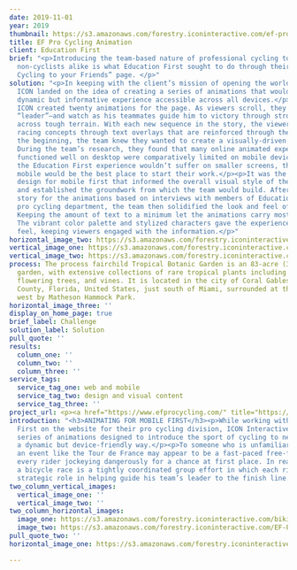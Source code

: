 ```yaml
---
date: 2019-11-01
year: 2019
thumbnail: https://s3.amazonaws.com/forestry.iconinteractive.com/ef-pro2x.jpg
title: EF Pro Cycling Animation
client: Education First
brief: "<p>Introducing the team-based nature of professional cycling to newbies and
  non-cyclists alike is what Education First sought to do through their “How to Explain
  Cycling to your Friends” page. </p>"
solution: "<p>In keeping with the client’s mission of opening the world through education,
  ICON landed on the idea of creating a series of animations that would provide a
  dynamic but informative experience accessible across all devices.</p><p>In total,
  ICON created twenty animations for the page. As viewers scroll, they follow a cyclist—the
  “leader”—and watch as his teammates guide him to victory through strong winds and
  across tough terrain. With each new sequence in the story, the viewer learns key
  racing concepts through text overlays that are reinforced through the animations.</p><p>From
  the beginning, the team knew they wanted to create a visually-driven narrative.
  During the team’s research, they found that many online animated experiences that
  functioned well on desktop were comparatively limited on mobile devices. To ensure
  the Education First experience wouldn’t suffer on smaller screens, the team decided
  mobile would be the best place to start their work.</p><p>It was the decision to
  design for mobile first that informed the overall visual style of the animations
  and established the groundwork from which the team would build. After drafting the
  story for the animations based on interviews with members of Education First’s own
  pro cycling department, the team then solidified the look and feel of the visuals.
  Keeping the amount of text to a minimum let the animations carry most of the story.
  The vibrant color palette and stylized characters gave the experience a lighthearted
  feel, keeping viewers engaged with the information.</p>"
horizontal_image_two: https://s3.amazonaws.com/forestry.iconinteractive.com/ef-01.gif
vertical_image_one: https://s3.amazonaws.com/forestry.iconinteractive.com/vert-1.jpg
vertical_image_two: https://s3.amazonaws.com/forestry.iconinteractive.com/vert-2.jpg
process: The process fairchild Tropical Botanic Garden is an 83-acre (34 ha) botanic
  garden, with extensive collections of rare tropical plants including palms, cycads,
  flowering trees, and vines. It is located in the city of Coral Gables, Miami-Dade
  County, Florida, United States, just south of Miami, surrounded at the south and
  west by Matheson Hammock Park.
horizontal_image_three: ''
display_on_home_page: true
brief_label: Challenge
solution_label: Solution
pull_quote: ''
results:
  column_one: ''
  column_two: ''
  column_three: ''
service_tags:
  service_tag_one: web and mobile
  service_tag_two: design and visual content
  service_tag_three: ''
project_url: <p><a href="https://www.efprocycling.com/" title="https://www.efprocycling.com/">https://www.efprocycling.com/</a></p>
introduction: "<h3>ANIMATING FOR MOBILE FIRST</h3><p>While working with Education
  First on the website for their pro cycling division, ICON Interactive produced a
  series of animations designed to introduce the sport of cycling to newcomers in
  a dynamic but device-friendly way.</p><p>To someone who is unfamiliar with cycling,
  an event like the Tour de France may appear to be a fast-paced free-for-all with
  every rider jockeying dangerously for a chance at first place. In reality, however,
  a bicycle race is a tightly coordinated group effort in which each rider plays a
  strategic role in helping guide his team’s leader to the finish line.</p>"
two_column_vertical_images:
  vertical_image_one: ''
  vertical_image_two: ''
two_column_horizontal_images:
  image_one: https://s3.amazonaws.com/forestry.iconinteractive.com/biking2.jpg
  image_two: https://s3.amazonaws.com/forestry.iconinteractive.com/EF-Pro-Cycling-Mockup-1200x675.jpg
pull_quote_two: ''
horizontal_image_one: https://s3.amazonaws.com/forestry.iconinteractive.com/ef-pro2x.jpg

---
```

